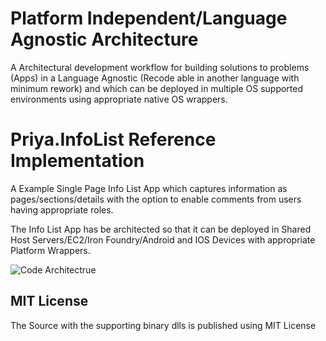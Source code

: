 # Platform Independent/Language Agnostic Architecture

A Architectural development workflow for building solutions to problems (Apps) in a Language Agnostic (Recode able in another language with minimum rework) and which can be deployed in multiple OS supported environments using appropriate native OS wrappers.

# Priya.InfoList Reference Implementation
A Example Single Page Info List App which captures information as pages/sections/details with the option to enable comments from users having appropriate roles. 

The Info List App has be architected so that it can be deployed in Shared Host Servers/EC2/Iron Foundry/Android and IOS Devices with appropriate Platform Wrappers.

![Code Architectrue](https://raw.github.com/Srid68/Priya.InfoList/master/src/Pages/Footer/Architecture2.png "Code Architecture")

## MIT License
The Source with the supporting binary dlls is published using MIT License
 